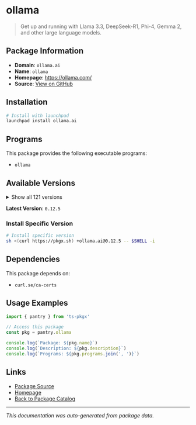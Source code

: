 # ollama

> Get up and running with Llama 3.3, DeepSeek-R1, Phi-4, Gemma 2, and other large language models.

## Package Information

- **Domain**: `ollama.ai`
- **Name**: `ollama`
- **Homepage**: https://ollama.com/
- **Source**: [View on GitHub](https://github.com/pkgxdev/pantry/tree/main/projects/ollama.ai/package.yml)

## Installation

```bash
# Install with launchpad
launchpad install ollama.ai
```

## Programs

This package provides the following executable programs:

- `ollama`

## Available Versions

<details>
<summary>Show all 121 versions</summary>

- `0.12.5`, `0.12.3`, `0.12.2`, `0.12.1`, `0.12.0`
- `0.11.11`, `0.11.10`, `0.11.9`, `0.11.8`, `0.11.7`
- `0.11.6`, `0.11.5`, `0.11.4`, `0.11.3`, `0.11.2`
- `0.11.0`, `0.10.1`, `0.10.0`, `0.9.6`, `0.9.5`
- `0.9.4`, `0.9.3`, `0.9.2`, `0.9.1`, `0.9.0`
- `0.8.0`, `0.7.1`, `0.7.0`, `0.6.8`, `0.6.7`
- `0.6.6`, `0.6.5`, `0.6.4`, `0.6.3`, `0.6.2`
- `0.6.1`, `0.6.0`, `0.5.13`, `0.5.12`, `0.5.11`
- `0.5.10`, `0.5.8`, `0.5.7`, `0.5.6`, `0.5.5`
- `0.5.4`, `0.5.3`, `0.5.2`, `0.5.1`, `0.5.0`
- `0.4.7`, `0.4.6`, `0.4.5`, `0.4.4`, `0.4.3`
- `0.4.2`, `0.4.1`, `0.4.0`, `0.3.14`, `0.3.13`
- `0.3.12`, `0.3.11`, `0.3.10`, `0.3.9`, `0.3.8`
- `0.3.7`, `0.3.6`, `0.3.5`, `0.3.4`, `0.3.3`
- `0.3.2`, `0.3.1`, `0.3.0`, `0.2.8`, `0.2.7`
- `0.2.6`, `0.2.5`, `0.2.4`, `0.2.3`, `0.2.2`
- `0.2.1`, `0.2.0`, `0.1.48`, `0.1.47`, `0.1.46`
- `0.1.45`, `0.1.44`, `0.1.43`, `0.1.42`, `0.1.41`
- `0.1.40`, `0.1.39`, `0.1.38`, `0.1.37`, `0.1.36`
- `0.1.35`, `0.1.34`, `0.1.33`, `0.1.32`, `0.1.31`
- `0.1.30`, `0.1.29`, `0.1.28`, `0.1.27`, `0.1.26`
- `0.1.25`, `0.1.24`, `0.1.23`, `0.1.22`, `0.1.21`
- `0.1.20`, `0.1.19`, `0.1.18`, `0.1.17`, `0.1.16`
- `0.1.0`, `0.0.21`, `0.0.20`, `0.0.19`, `0.0.18`
- `0.0.17`

</details>

**Latest Version**: `0.12.5`

### Install Specific Version

```bash
# Install specific version
sh <(curl https://pkgx.sh) +ollama.ai@0.12.5 -- $SHELL -i
```

## Dependencies

This package depends on:

- `curl.se/ca-certs`

## Usage Examples

```typescript
import { pantry } from 'ts-pkgx'

// Access this package
const pkg = pantry.ollama

console.log(`Package: ${pkg.name}`)
console.log(`Description: ${pkg.description}`)
console.log(`Programs: ${pkg.programs.join(', ')}`)
```

## Links

- [Package Source](https://github.com/pkgxdev/pantry/tree/main/projects/ollama.ai/package.yml)
- [Homepage](https://ollama.com/)
- [Back to Package Catalog](../../package-catalog.md)

---

*This documentation was auto-generated from package data.*
